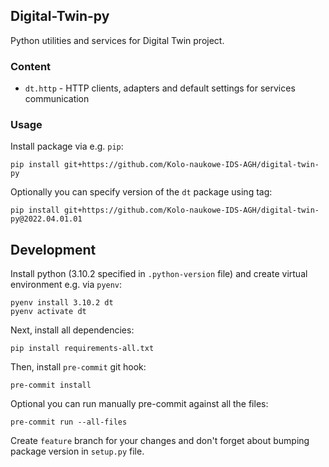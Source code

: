 ## Digital-Twin-py

Python utilities and services for Digital Twin project.


### Content

* `dt.http` - HTTP clients, adapters and default settings for services communication


### Usage

Install package via e.g. `pip`:
```
pip install git+https://github.com/Kolo-naukowe-IDS-AGH/digital-twin-py
```

Optionally you can specify version of the `dt` package using tag:
```
pip install git+https://github.com/Kolo-naukowe-IDS-AGH/digital-twin-py@2022.04.01.01
```

## Development

Install python (3.10.2 specified in `.python-version` file) and create virtual environment e.g. via `pyenv`:
```
pyenv install 3.10.2 dt
pyenv activate dt
```

Next, install all dependencies:

```
pip install requirements-all.txt
```

Then, install `pre-commit` git hook:
```
pre-commit install
```
Optional you can run manually pre-commit against all the files:
```
pre-commit run --all-files
```

Create `feature` branch for your changes and don't forget about bumping package version in `setup.py` file.
